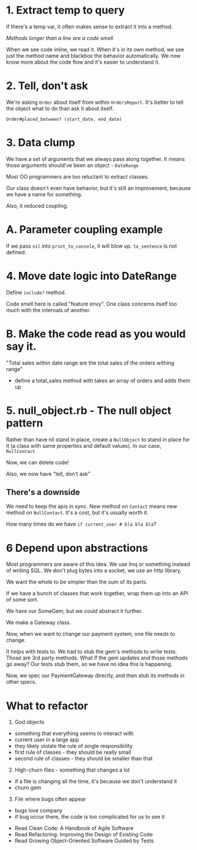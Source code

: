 # 1. Extract temp to query

If there's a temp var, it often makes sense to extract it into a method.

_Methods longer than a line are a code smell_

When we see code inline, we read it. When it's in its own method, we see just the method name and blackbox the behavior automatically. We now know more about the code flow and it's easier to understand it.

# 2. Tell, don't ask

We're asking `Order` about itself from within `OrdersReport`. It's better to tell the object what to do than ask it about itself.

`Order#placed_between? (start_date, end_date)`

# 3. Data clump

We have a set of arguments that we always pass along together. It means those arguments should've been an object - `DateRange`

Most OO programmers are too reluctant to extract classes.

Our class doesn't even have behavior, but it's still an improvement, because we have a name for something.

Also, it reduced coupling.


# A. Parameter coupling example

If we pass `nil` into `print_to_console`, it will blow up. `to_sentence` is not defined.

# 4. Move date logic into DateRange

Define `include?` method.

Code smell here is called "feature envy". One class concerns itself too much with the internals of another.

# B. Make the code read as you would say it.

"Total sales within date range are the total sales of the orders withing range"
- define a total_sales method with takes an array of orders and adds them up

# 5. null_object.rb - The null object pattern

Rather than have nil stand in place, create a `NullObject` to stand in place for it (a class with same properties and default values). In our case, `NullContact`

Now, we can delete code!

Also, we now have "tell, don't ask"

## There's a downside

We need to keep the apis in sync. New method on `Contact` means new method on `NullContact`. It's a cost, but it's usually worth it.

How many times do we have `if current_user # bla bla bla`?

# 6 Depend upon abstractions

Most programmers are aware of this idea. We use linq or something instead of writing SQL. We don't plug bytes into a socket, we use an http library.

We want the whole to be simpler than the sum of its parts.

If we have a bunch of classes that work together, wrap them up into an API of some sort.

We have our SomeGem, but we could abstract it further.

We make a Gateway class.

Now, when we want to change our payment system, one file needs to change.

It helps with tests to. We had to stub the gem's methods to write tests. Those are 3rd party methods. What if the gem updates and those methods go away? Our tests stub them, so we have no idea this is happening.

Now, we spec our PaymentGateway directly, and then stub its methods in other specs.

# What to refactor

1. God objects
- something that everything seems to interact with
- current user in a large app
- they likely violate the rule of single responsibility
- first rule of classes - they should be really small
- second rule of classes - they should be smaller than that
2. High-churn files - something that changes a lot
- if a file is changing all the time, it's because we don't understand it
- churn gem
3. File where bugs often appear
- bugs love company
- if bug occur there, the code is too complicated for us to see it

* Read Clean Code: A Handbook of Agile Software
* Read Refactoring: Improving the Design of Existing Code
* Read Growing Object-Oriented Software Guided by Tests